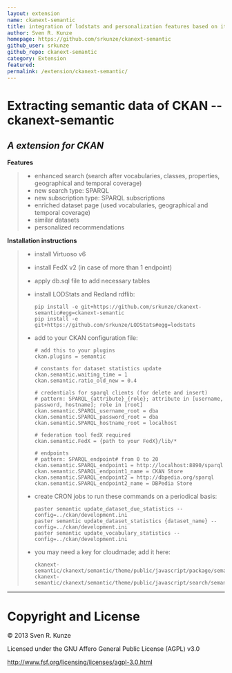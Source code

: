 ```yaml
---
layout: extension
name: ckanext-semantic
title: integration of lodstats and personalization features based on it
author: Sven R. Kunze
homepage: https://github.com/srkunze/ckanext-semantic
github_user: srkunze
github_repo: ckanext-semantic
category: Extension
featured: 
permalink: /extension/ckanext-semantic/
---
```



Extracting semantic data of CKAN -- ckanext-semantic
====================================================

*A extension for CKAN*
----------------------

**Features**

> -   enhanced search (search after vocabularies, classes, properties, geographical and temporal coverage)
> -   new search type: SPARQL
> -   new subscription type: SPARQL subscriptions
> -   enriched dataset page (used vocabularies, geographical and temporal coverage)
> -   similar datasets
> -   personalized recommendations

**Installation instructions**

> -   install Virtuoso v6
> -   install FedX v2 (in case of more than 1 endpoint)
> -   apply db.sql file to add necessary tables
> -   install LODStats and Redland rdflib:
>
>         pip install -e git+https://github.com/srkunze/ckanext-semantic#egg=ckanext-semantic
>         pip install -e git+https://github.com/srkunze/LODStats#egg=lodstats
>
> -   add to your CKAN configuration file:
>
>         # add this to your plugins
>         ckan.plugins = semantic
>
>         # constants for dataset statistics update
>         ckan.semantic.waiting_time = 1
>         ckan.semantic.ratio_old_new = 0.4
>
>         # credentials for sparql clients (for delete and insert)
>         # pattern: SPARQL_{attribute}_{role}; attribute in [username, password, hostname]; role in [root]
>         ckan.semantic.SPARQL_username_root = dba
>         ckan.semantic.SPARQL_password_root = dba
>         ckan.semantic.SPARQL_hostname_root = localhost
>
>         # federation tool fedX required
>         ckan.semantic.FedX = {path to your FedX}/lib/*
>
>         # endpoints
>         # pattern: SPARQL_endpoint# from 0 to 20
>         ckan.semantic.SPARQL_endpoint1 = http://localhost:8890/sparql
>         ckan.semantic.SPARQL_endpoint1_name = CKAN Store
>         ckan.semantic.SPARQL_endpoint2 = http://dbpedia.org/sparql
>         ckan.semantic.SPARQL_endpoint2_name = DBPedia Store
>
> -   create CRON jobs to run these commands on a periodical basis:
>
>         paster semantic update_dataset_due_statistics --config=../ckan/development.ini
>         paster semantic update_dataset_statistics {dataset_name} --config=../ckan/development.ini
>         paster semantic update_vocabulary_statistics --config=../ckan/development.ini
>
> -   you may need a key for cloudmade; add it here:
>
>         ckanext-semantic/ckanext/semantic/theme/public/javascript/package/semantic.js
>         ckanext-semantic/ckanext/semantic/theme/public/javascript/search/semantic.js
>
------------------------------------------------------------------------

Copyright and License
=====================

&#169; 2013 Sven R. Kunze

Licensed under the GNU Affero General Public License (AGPL) v3.0

<http://www.fsf.org/licensing/licenses/agpl-3.0.html>

